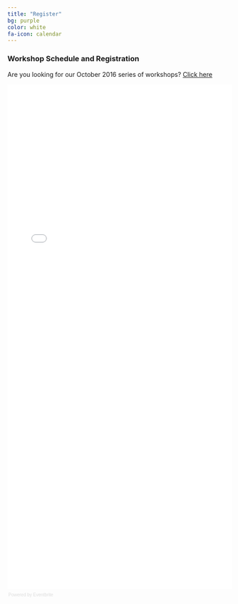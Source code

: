 ```yaml
---
title: "Register"
bg: purple
color: white 
fa-icon: calendar
---
```


### Workshop Schedule and Registration

Are you looking for our October 2016 series of workshops? [Click here](https://github.com/CAMH-SCWG/compucool-oct-2016)


<div style="width:100%; text-align:left;" ><iframe  src="//eventbrite.ca/tickets-external?eid=24842762371&ref=etckt" frameborder="0" height="1134" width="100%" vspace="0" hspace="0" marginheight="5" marginwidth="5" scrolling="auto" allowtransparency="true"></iframe><div style="font-family:Helvetica, Arial; font-size:10px; padding:5px 0 5px; margin:2px; width:100%; text-align:left;" ><a class="powered-by-eb" style="color: #dddddd; text-decoration: none;" target="_blank" href="http://www.eventbrite.ca/r/etckt">Powered by Eventbrite</a></div></div>
